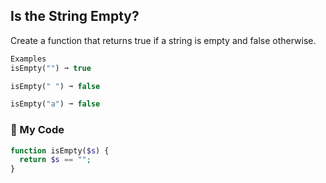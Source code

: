 ## Is the String Empty?

Create a function that returns true if a string is empty and false otherwise.
```php
Examples
isEmpty("") ➞ true

isEmpty(" ") ➞ false

isEmpty("a") ➞ false
```
### 🍃 My Code
```php
function isEmpty($s) {
  return $s == "";
}
```
